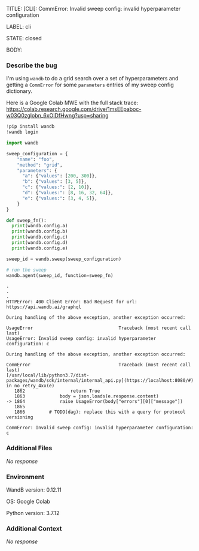 TITLE:
[CLI]: CommError: Invalid sweep config: invalid hyperparameter configuration

LABEL:
cli

STATE:
closed

BODY:
### Describe the bug

<!--- Description of the issue below  -->

I'm using `wandb` to do a grid search over a set of hyperparameters and getting a `CommError` for some `parameters` entries of my sweep config dictionary.

<!--- A minimal code snippet between the quotes below  -->
Here is a Google Colab MWE with the full stack trace: https://colab.research.google.com/drive/1msEEpaboc-w03Q0zglobn_6xOIDfHwng?usp=sharing

```python 
!pip install wandb
!wandb login

import wandb

sweep_configuration = {
    "name": "foo",
    "method": "grid",
    "parameters": {
      "a": {"values": [200, 300]},
      "b": {"values": [3, 5]},
      "c": {"values:": [2, 10]},
      "d": {"values:": [8, 16, 32, 64]},
      "e": {"values:": [3, 4, 5]},
    }
}

def sweep_fn():
  print(wandb.config.a)
  print(wandb.config.b)
  print(wandb.config.c)
  print(wandb.config.d)
  print(wandb.config.e)

sweep_id = wandb.sweep(sweep_configuration)

# run the sweep
wandb.agent(sweep_id, function=sweep_fn)
```

<!--- A full traceback of the exception in the quotes below -->
```shell
.
.
.
HTTPError: 400 Client Error: Bad Request for url: https://api.wandb.ai/graphql

During handling of the above exception, another exception occurred:

UsageError                                Traceback (most recent call last)
UsageError: Invalid sweep config: invalid hyperparameter configuration: c

During handling of the above exception, another exception occurred:

CommError                                 Traceback (most recent call last)
[/usr/local/lib/python3.7/dist-packages/wandb/sdk/internal/internal_api.py](https://localhost:8080/#) in no_retry_4xx(e)
   1862                 return True
   1863             body = json.loads(e.response.content)
-> 1864             raise UsageError(body["errors"][0]["message"])
   1865 
   1866         # TODO(dag): replace this with a query for protocol versioning

CommError: Invalid sweep config: invalid hyperparameter configuration: c
```


### Additional Files

_No response_

### Environment

WandB version: 0.12.11

OS: Google Colab

Python version: 3.7.12


### Additional Context

_No response_

